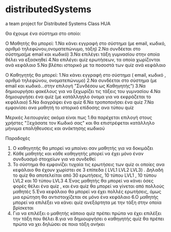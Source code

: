 # distributedSystems
a team project for Distributed Systems Class HUA


Θα έχουμε ένα σύστημα στο οποίο:

Ο Μαθητής θα μπορεί: 
    1.Να κάνει εγγραφή στο σύστημα (με email, κωδικό, αριθμό τηλεφώνου,ονοματεπώνυμο, τάξη) 
    2.Να συνδέεται στο σύστημα(με email και κωδικό)
    3.Να επιλέγει τάξη γυμνασίου στην οποία θέλει να εξασκηθεί 
    4.Να επιλέγει quiz ερωτήσεων, τα οποία χωρίζονται ανά κεφάλαιο
    5.Να βλέπει ιστορικό με τα ποσοστά των quiz ανά κεφάλαιο 


Ο Καθηγητής θα μπορεί:
    1.Να κάνει εγγραφή στο σύστημα ( email, κωδικό , αριθμό τηλεφώνου, ονοματεπώνυμο)
    2.Να συνδέεται στο σύστημα (με email και κωδικό...στην επιλογή "Συνδέσου ως  Καθηγητής")
    3.Να δημιουργήσει φακέλους για να ξεχωρίζει τις τάξεις του γυμνασίου
    4.Να δημιουργήσει ένα quiz (με κατάλληηλο όνομα για να εκφράζεται το κεφάλαιο)
    5.Να διαγράψει ένα quiz
    6.Να τροποποιήσει ένα quiz
    7.Να εμφανίσει ανα μαθητή το ιστορικό επίδοσης ανα τύπου quiz

Μερικές λειτουργίες ακόμα είναι πως
    1.θα παρέχεται επιλογή στους χρήστες "Ξεχάσατε τον Κωδικό σας" και θα επιστρέφεται κατάλληλο μήνυμα επαλήθευσεις και ανάκτησης κωδικού


Παραδοχές
1. Ο καθηγητής θα μπορεί να μπαίνει σαν μαθητής για να δοκιμάζει
2. Κάθε μαθητής και κάθε καθηγητής μπορεί να έχει μόνο έναν συνδυασμό στοιχείων για να συνδεθεί
3. Το σύστημα θα εμφανίζει τυχαία τις ερωτήσεις των quiz οι οποίες ανα κεφάλαιο θα έχουν χωρίστει σε 3 επίπεδα ( LVL1 LVL2 LVL3) .
    Δηλαδή το quiz θα αποτελείται από 30 ερωτήσεις,  10 τύπου LVL1 , 10 τύπου LVL2  και 10 τύπου LVL3
4.Ένας μαθητής θα μπορεί να κάνει όσες φορές θέλει ένα quiz , και ένα quiz θα μπορεί να γίνεται από πολλούς μαθητές
5.Ένα κεφάλαιο θα μπορεί να έχει πολλές ερωτήσεις, όμως μια ερώτηση θα αντιστοιχίζεται σε μόνο ένα κεφάλαιο
6.Ο μαθητής μπορεί να επιλέξει να κάνει quiz ανεξάρτητα με την τάξη στην οποία βρίσκεται 
7. Για να επιλέξει ο μαθητής κάποιο quiz πρέπει πρώτα να έχει επιλέξει την τάξη που θέλει
8.για να δημιουργήσει ο καθηγητής quiz θα πρέπει πρώτα να χει δηλώσει σε ποια τάξη ανήκει 
